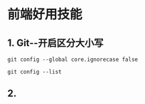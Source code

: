 # 前端好用技能

## 1. Git--开启区分大小写

```shell
git config --global core.ignorecase false
```

```shell
git config --list
```

## 2. 
